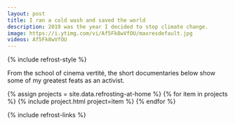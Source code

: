 ```yaml
---
layout: post
title: I ran a cold wash and saved the world
description: 2019 was the year I decided to stop climate change.
image: https://i.ytimg.com/vi/Af5Fk8wVfOU/maxresdefault.jpg
videos: Af5Fk8wVfOU
---
```


{% include refrost-style %}

From the school of cinema vertité, the short documentaries below show some of my greatest feats as an activist.

<div class="posts" markdown="0">
{% assign projects = site.data.refrosting-at-home %}
{% for item in projects %}
    {% include project.html project=item %}
{% endfor %}
</div>

{% include refrost-links %}
